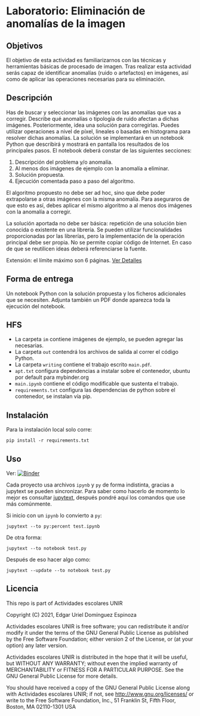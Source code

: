 # Laboratorio: Eliminación de anomalías de la imagen

## Objetivos

El objetivo de esta actividad es familiarizarnos con las técnicas y herramientas básicas de procesado de imagen. Tras realizar esta actividad serás capaz de identificar anomalías (ruido o artefactos) en imágenes, así como de aplicar las operaciones necesarias para su eliminación.

## Descripción
Has de buscar y seleccionar las imágenes con las anomalías que vas a corregir. Describe qué anomalías o tipología de ruido afectan a dichas imágenes. Posteriormente, idea una solución para corregirlas. Puedes utilizar operaciones a nivel de píxel, lineales o basadas en histograma para resolver dichas anomalías. La solución se implementará en un notebook Python que describirá y mostrará en pantalla los resultados de los principales pasos. El notebook deberá constar de las siguientes secciones:

1. Descripción del problema y/o anomalía.
2. Al menos dos imágenes de ejemplo con la anomalía a eliminar.
3. Solución propuesta.
4. Ejecución comentada paso a paso del algoritmo.

El algoritmo propuesto no debe ser ad hoc, sino que debe poder extrapolarse a otras imágenes con la misma anomalía. Para aseguraros de que esto es así, debes aplicar el mismo algoritmo a al menos dos imágenes con la anomalía a corregir. 

La solución aportada no debe ser básica: repetición de una solución bien conocida o existente en una librería. Se pueden utilizar funcionalidades proporcionadas por las librerías, pero la implementación de la operación principal debe ser propia. No se permite copiar código de Internet. En caso de que se reutilicen ideas deberá referenciarse la fuente.

Extensión: el límite máximo son 6 páginas. [Ver Detalles](./mexmiart02_act1.docx "Ver archivo docx")

## Forma de entrega

Un notebook Python con la solución propuesta y los ficheros adicionales que se necesiten. Adjunta también un PDF donde aparezca toda la ejecución del notebook.

## HFS

- La carpeta `im` contiene imágenes de ejemplo, se pueden agregar las necesarias.
- La carpeta `out` contendrá los archivos de salida al correr el código Python.
- La carpeta `writing` contiene el trabajo escrito `main.pdf`.
- `apt.txt` configura dependencias a instalar sobre el contenedor, ubuntu por default para mybinder.org
- `main.ipynb` contiene el código modificable que sustenta el trabajo.
- `requirements.txt` configura las dependencias de python sobre el contenedor, se instalan vía pip.

## Instalación

Para la instalación local solo corre:

    pip install -r requirements.txt

## Uso

Ver: [![Binder](https://mybinder.org/badge_logo.svg)](https://mybinder.org/v2/gl/genomorro%2Funir/PC-A1)

Cada proyecto usa archivos `ipynb` y `py` de forma indistinta, gracias a jupytext se pueden sincronizar. Para saber como hacerlo de momento lo mejor es consultar [jupytext](https://jupytext.readthedocs.io/en/latest/index.html "la documentación de jupytext"), después pondré aquí los comandos que use más comúnmente. 

Si inicio con un `ipynb` lo convierto a `py`:

    jupytext --to py:percent test.ipynb

De otra forma:

    jupytext --to notebook test.py
	
Después de eso hacer algo como:

    jupytext --update --to notebook test.py

## Licencia
This repo is part of Actividades escolares UNIR

Copyright (C) 2021, Edgar Uriel Domínguez Espinoza

Actividades escolares UNIR is free software; you can redistribute it and/or modify it under the terms of the GNU General Public License as published by the Free Software Foundation; either version 2 of the License, or (at your option) any later version.

Actividades escolares UNIR is distributed in the hope that it will be useful, but WITHOUT ANY WARRANTY; without even the implied warranty of MERCHANTABILITY or FITNESS FOR A PARTICULAR PURPOSE.  See the GNU General Public License for more details.

You should have received a copy of the GNU General Public License along with Actividades escolares UNIR; if not, see <http://www.gnu.org/licenses/> or write to the Free Software Foundation, Inc., 51 Franklin St, Fifth Floor, Boston, MA 02110-1301 USA

